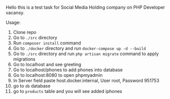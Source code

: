 Hello this is a test task for
Social Media Holding company on PHP Developer
vacansy.

Usage:
1. Clone repo
2. Go to `./src` directory
3. Run `composer install` command
4. Go to `./docker` directory and run `docker-compose up -d --build`
5. Go to `./src` directory and run `php artisan migrate` command to apply migrations
6. Go to localhost and see greeting
7. Go to localhost/phones to add phones into database
8. Go to localhost:8080 to open phpmyadmin
9. In Server field paste host.docker.internal, User root, Password 951753
10. go to `db` database
11. go to `products` table and you will see added iphones
